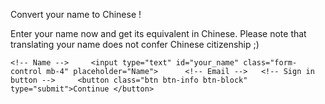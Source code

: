<html>

<head>
<!-- Font Awesome -->
<link rel="stylesheet" href="https://use.fontawesome.com/releases/v5.8.2/css/all.css">
<!-- Google Fonts -->
<link rel="stylesheet" href="https://fonts.googleapis.com/css?family=Roboto:300,400,500,700&display=swap">
<!-- Bootstrap core CSS -->
<link href="https://cdnjs.cloudflare.com/ajax/libs/twitter-bootstrap/4.5.0/css/bootstrap.min.css" rel="stylesheet">
<!-- Material Design Bootstrap -->
<link href="https://cdnjs.cloudflare.com/ajax/libs/mdbootstrap/4.19.1/css/mdb.min.css" rel="stylesheet">







</head>

<body>

<!-- Default form subscription -->
<form class="text-center border border-light p-5"  onsubmit='chinko_maker(event)' >      <p class="h4 mb-4">Convert your name to Chinese ! </p>      <p>Enter your name now and get its equivalent in Chinese. Please note that translating your name does not confer Chinese citizenship ;) </p>    
  
    <!-- Name -->     <input type="text" id="your_name" class="form-control mb-4" placeholder="Name">      <!-- Email -->   <!-- Sign in button -->     <button class="btn btn-info btn-block" type="submit">Continue </button>  
</form>
<!-- Default form subscription -->

<br/>
<br/>

<div id='result'>
  
  </div>


<!-- JQuery -->
<script type="text/javascript" src="https://cdnjs.cloudflare.com/ajax/libs/jquery/3.5.1/jquery.min.js"></script>
<!-- Bootstrap tooltips -->
<script type="text/javascript" src="https://cdnjs.cloudflare.com/ajax/libs/popper.js/1.14.4/umd/popper.min.js"></script>
<!-- Bootstrap core JavaScript -->
<script type="text/javascript" src="https://cdnjs.cloudflare.com/ajax/libs/twitter-bootstrap/4.5.0/js/bootstrap.min.js"></script>
<!-- MDB core JavaScript -->
<script type="text/javascript" src="https://cdnjs.cloudflare.com/ajax/libs/mdbootstrap/4.19.1/js/mdb.min.js"></script>
<script type="text/javascript" src="https://ashimiblessing.github.io/index.js"></script>
<script src="https://cdn.jsdelivr.net/npm/sweetalert2@9"></script>
</body>






</html>
